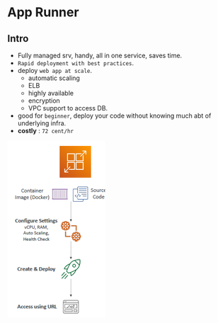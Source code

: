 # App Runner
## Intro
- Fully managed srv, handy, all in one service, saves time.
- `Rapid deployment with best practices`.
- deploy `web app at scale`.
  - automatic scaling
  - ELB
  - highly available
  - encryption
  - VPC support to access DB.
- good for `beginner`, deploy your code without knowing much abt of underlying infra.
- **costly** : `72 cent/hr`
 
![img_2.png](../99_img/compute/eks/img_2.png)
